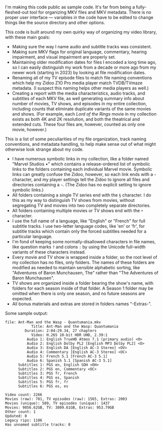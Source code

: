 I'm making this code public as sample code. It's far from being a fully-fleshed-out tool for organizing MKV files and MKV metadata. There is no proper user interface &mdash; variables in the code have to be edited to change things like the source directory and other options.

This code is built around my own quirky way of organizing my video library, with these main goals:

- Making sure the way I name audio and subtitle tracks was consistent.
- Making sure MKV flags for original language, commentary, hearing impairment, and visual impairment are properly set.
- Maintaining older modification dates for files I encoded a long time ago, so I can easily distinguish my work from a decade or more ago from my newer work (starting in 2023) by looking at file modification dates.
- Renaming all of my TV episode files to match file naming conventions which help my Zidoo Z1O Pro media player match TVDB/TVmaze metadata. (I suspect this naming helps other media players as well.)
- Creating a report with the media characteristics, audio tracks, and subtitles of each MKV file, as well generating summary info about number of movies, TV shows, and episodes in my entire collection, including counts that eliminate duplicate variants of the same movies and shows. (For example, each *Lord of the Rings* movie in my collection exists as both 4K and 2K resolution, and both the theatrical and extended cuts. These four files are, however, counted as only one movie, however.)

This is a list of some peculiarities of my file organization, track naming conventions, and metadata handling, to help make sense out of what might otherwise look strange about my code.

- I have numerous symbolic links in my collection, like a folder named "Marvel Studios •" which contains a release-ordered list of symbolic links to the folders containing each individual Marvel movie. Symbolic links can greatly confuse the Zidoo, however, so each link ends with a `~` character, and my player settings tell the Zidoo to ignore all files and directories containing a `~`. (The Zidoo has no explicit setting to ignore symbolic links.)
- All folders containing a single TV series end with the `§` character. I do this as my way to distinguish TV shows from movies, without segregating TV and movies into two completely separate directories.
- All folders containing multiple movies or TV shows end with the `•` character.
- I use the full name of a language, like "English" or "French" for full subtitle tracks. I use two-letter language codes, like 'en' or 'fr', for subtitle tracks which contain only the forced subtitles needed for a particular language.
- I'm fond of keeping some normally-disallowed characters in file names, like question marks `?` and colons `:` by using the Unicode full-width variants of these characters instead.
- Every movie and TV show is wrapped inside a folder, so the root level of my collection has no files, only folders. The names of these folders are modified as needed to maintain sensible alphabetic sorting, like "Adventures of Baron Munchausen, The" rather than "The Adventures of Baron Munchausen".
- TV shows are organized inside a folder bearing the show's name, with folders for each season inside of that folder. A Season 1 folder may be omitted when there is only one season, and no future seasons are expected.
- All bonus materials and extras are stored in folders names "-Extras-".

Some sample output:

```
file: Ant-Man and the Wasp - Quantumania.mkv
            Title: Ant-Man and the Wasp: Quantumania
         Duration: 2:04:29.34, 27 chapters
            Video: H.265 10-bit HDR UHD, 2.39:1
          Audio 1: English TrueHD Atmos 7.1 (primary audio) <O>
          Audio 2: English Dolby PL2 [English MP3 Dolby PL2] <O>
          Audio 3: English DA [English AC-3 Stereo] <OV>
          Audio 4: Commentary [English AC-3 Stereo] <OC>
          Audio 5: French 5.1 [French AC-3 5.1]
          Audio 6: Spanish 5.1 [Spanish AC-3 5.1]
      Subtitles 1: PGS en, English SDH <OH>
      Subtitles 2: PGS en, Commentary <OC>
      Subtitles 3: PGS fr, French
      Subtitles 4: PGS es, Spanish
      Subtitles 5: PGS fr, fr
      Subtitles 6: PGS es, es

```

```
Video count: 2266
Movies (raw): 701, TV episodes (raw): 1565, Extras: 2003
Movies (unique): 589, TV episodes (unique): 1437
Movies: 9856.62GB, TV: 3809.61GB, Extras: 953.79GB
Other count: 1
Updated: 0
Legacy rips: 1186
Has unnamed subtitle tracks: 0
```
